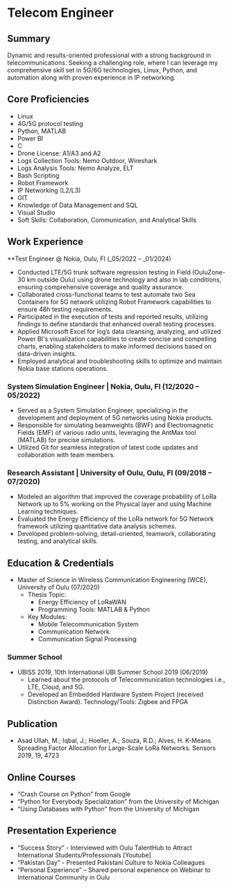 # Telecom Engineer

## Summary
Dynamic and results-oriented professional with a strong background in telecommunications. Seeking a challenging role, where I can leverage my comprehensive skill set in 5G/6G technologies, Linux, Python, and automation along with proven experience in IP networking.

## Core Proficiencies
- Linux
- 4G/5G protocol testing
- Python, MATLAB
- Power BI
- C
- Drone License: A1/A3 and A2
- Logs Collection Tools: Nemo Outdoor, Wireshark
- Logs Analysis Tools: Nemo Analyze, ELT
- Bash Scripting
- Robot Framework
- IP Networking (L2/L3)
- GIT
- Knowledge of Data Management and SQL
- Visual Studio
- Soft Skills: Collaboration, Communication, and Analytical Skills

## Work Experience
**Test Engineer @ Nokia, Oulu, FI (_05/2022 – _01/2024)
- Conducted LTE/5G trunk software regression testing in Field (OuluZone-30 km outside Oulu) using drone technology and also in lab conditions, ensuring comprehensive coverage and quality assurance.
- Collaborated cross-functional teams to test automate two Sea Containers for 5G network utilizing Robot Framework capabilities to ensure 48h testing requirements.
- Participated in the execution of tests and reported results, utilizing findings to define standards that enhanced overall testing processes.
- Applied Microsoft Excel for log’s data cleansing, analyzing, and utilized Power BI's visualization capabilities to create concise and compelling charts, enabling stakeholders to make informed decisions based on data-driven insights.
- Employed analytical and troubleshooting skills to optimize and maintain Nokia base stations operations.

### System Simulation Engineer | Nokia, Oulu, FI (12/2020 – 05/2022)
- Served as a System Simulation Engineer, specializing in the development and deployment of 5G networks using Nokia products.
- Responsible for simulating beamweights (BWF) and Electromagnetic Fields (EMF) of various radio units, leveraging the AntMax tool (MATLAB) for precise simulations.
- Utilized Git for seamless integration of latest code updates and collaboration with team members.

### Research Assistant | University of Oulu, Oulu, FI (09/2018 – 07/2020)
- Modeled an algorithm that improved the coverage probability of LoRa Network up to 5% working on the Physical layer and using Machine Learning techniques.
- Evaluated the Energy Efficiency of the LoRa network for 5G Network framework utilizing quantitative data analysis schemes.
- Developed problem-solving, detail-oriented, teamwork, collaborating testing, and analytical skills.

## Education & Credentials
- Master of Science in Wireless Communication Engineering (WCE), University of Oulu (07/2020)
    - Thesis Topic:
        - Energy Efficiency of LoRaWAN
        - Programming Tools: MATLAB & Python
    - Key Modules:
        - Mobile Telecommunication System
        - Communication Network
        - Communication Signal Processing

### Summer School
- UBISS 2019, 10th International UBI Summer School 2019 (06/2019)
    - Learned about the protocols of Telecommunication technologies i.e., LTE, Cloud, and 5G.
    - Developed an Embedded Hardware System Project (received Distinction Award). Technology/Tools: Zigbee and FPGA

## Publication
- Asad Ullah, M.; Iqbal, J.; Hoeller, A.; Souza, R.D.; Alves, H. K-Means Spreading Factor Allocation for Large-Scale LoRa Networks. Sensors 2019, 19, 4723

## Online Courses
- “Crash Course on Python” from Google
- “Python for Everybody Specialization” from the University of Michigan
- “Using Databases with Python” from the University of Michigan

## Presentation Experience
- “Success Story” - Interviewed with Oulu TalentHub to Attract International Students/Professionals [Youtube]
- “Pakistan Day” - Presented Pakistani Culture to Nokia Colleagues
- “Personal Experience” – Shared personal experience on Webinar to International Community in Oulu

